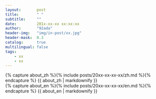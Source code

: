 ```yaml
---
layout:       post
title:        " "
subtitle:     ""
date:         201x-xx-xx xx:xx:xx
author:       "92ada"
header-img:   "img/in-post/xx.jpg"
header-mask:  0.3
catalog:      true
multilingual: false
tags:
    - xx
    - xx
---
```


<!-- Chinese Version -->
<div class="zh post-container">
    {% capture about_zh %}{% include posts/20xx-xx-xx-xx/zh.md %}{% endcapture %}
    {{ about_zh | markdownify }}
</div>

<!-- English Version -->
<div class="en post-container">
    {% capture about_en %}{% include posts/20xx-xx-xx-xx/en.md %}{% endcapture %}
    {{ about_en | markdownify }}
</div>

